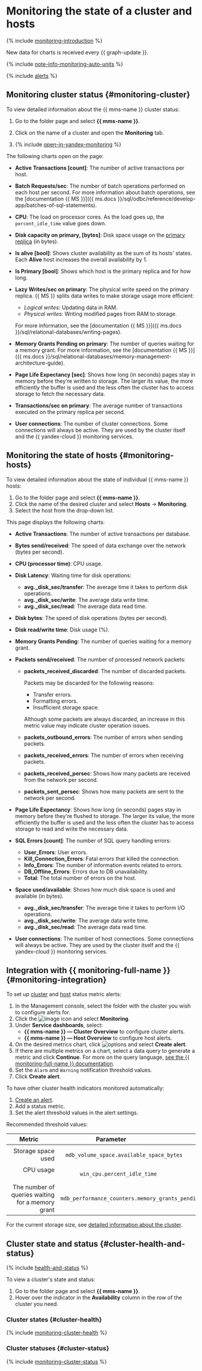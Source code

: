 # Monitoring the state of a cluster and hosts

{% include [monitoring-introduction](../../_includes/mdb/monitoring-introduction.md) %}

New data for charts is received every {{ graph-update }}.

{% include [note-info-monitoring-auto-units](../../_includes/mdb/note-monitoring-auto-units.md) %}

{% include [alerts](../../_includes/mdb/alerts.md) %}

## Monitoring cluster status {#monitoring-cluster}

To view detailed information about the {{ mms-name }} cluster status:

1. Go to the folder page and select **{{ mms-name }}**.

1. Click on the name of a cluster and open the **Monitoring** tab.

1. {% include [open-in-yandex-monitoring](../../_includes/mdb/open-in-yandex-monitoring.md) %}

The following charts open on the page:

* **Active Transactions [count]**: The number of active transactions per host.

* **Batch Requests/sec**: The number of batch operations performed on each host per second. For more information about batch operations, see the [documentation {{ MS }}]({{ ms.docs }}/sql/odbc/reference/develop-app/batches-of-sql-statements).

* **CPU**: The load on processor cores. As the load goes up, the `percent_idle_time` value goes down.

* **Disk capacity on primary, [bytes]**: Disk space usage on the [primary replica](../concepts/replication.md) (in bytes).

* **Is alive [bool]**: Shows cluster availability as the sum of its hosts' states. Each **Alive** host increases the overall availability by 1.

* **Is Primary [bool]**: Shows which host is the primary replica and for how long.

* **Lazy Writes/sec on primary**: The physical write speed on the primary replica. {{ MS }} splits data writes to make storage usage more efficient:
    * _Logical writes_: Updating data in RAM.
    * _Physical writes_: Writing modified pages from RAM to storage.

    For more information, see the [documentation {{ MS }}]({{ ms.docs }}/sql/relational-databases/writing-pages).

* **Memory Grants Pending on primary**: The number of queries waiting for a memory grant. For more information, see the [documentation {{ MS }}]({{ ms.docs }}/sql/relational-databases/memory-management-architecture-guide).

* **Page Life Expectancy [sec]**: Shows how long (in seconds) pages stay in memory before they're written to storage. The larger its value, the more efficiently the buffer is used and the less often the cluster has to access storage to fetch the necessary data.

* **Transactions/sec on primary**: The average number of transactions executed on the primary replica per second.

* **User connections**: The number of cluster connections. Some connections will always be active. They are used by the cluster itself and the {{ yandex-cloud }} monitoring services.

## Monitoring the state of hosts {#monitoring-hosts}

To view detailed information about the state of individual {{ mms-name }} hosts:

1. Go to the folder page and select **{{ mms-name }}**.
1. Click the name of the desired cluster and select **Hosts** → **Monitoring**.
1. Select the host from the drop-down list.

This page displays the following charts:

* **Active Transactions**: The number of active transactions per database.

* **Bytes send/received**: The speed of data exchange over the network (bytes per second).

* **CPU (processor time)**: CPU usage.

* **Disk Latency**: Waiting time for disk operations:
    * **avg.\_disk_sec/transfer**: The average time it takes to perform disk operations.
    * **avg.\_disk_sec/write**: The average data write time.
    * **avg.\_disk_sec/read**: The average data read time.

* **Disk bytes**: The speed of disk operations (bytes per second).

* **Disk read/write time**: Disk usage (%).

* **Memory Grants Pending**: The number of queries waiting for a memory grant.

* **Packets send/received**: The number of processed network packets:

    * **packets_received_discarded**: The number of discarded packets.

        Packets may be discarded for the following reasons:
        * Transfer errors.
        * Formatting errors.
        * Insufficient storage space.

        Although some packets are always discarded, an increase in this metric value may indicate cluster operation issues.

    * **packets_outbound_errors**: The number of errors when sending packets.

    * **packets_received_errors**: The number of errors when receiving packets.

    * **packets_received_persec**: Shows how many packets are received from the network per second.

    * **packets_sent_persec**: Shows how many packets are sent to the network per second.

* **Page Life Expectancy**: Shows how long (in seconds) pages stay in memory before they're flushed to storage. The larger its value, the more efficiently the buffer is used and the less often the cluster has to access storage to read and write the necessary data.

* **SQL Errors [count]**: The number of SQL query handling errors:
    * **User_Errors**: User errors.
    * **Kill_Connection_Errors**: Fatal errors that killed the connection.
    * **Info_Errors**: The number of information events related to errors.
    * **DB_Offline_Errors**: Errors due to DB unavailability.
    * **Total**: The total number of errors on the host.

* **Space used/available**: Shows how much disk space is used and available (in bytes).
    * **avg._disk_sec/transfer**: The average time it takes to perform I/O operations.
    * **avg._disk_sec/write**: The average data write time.
    * **avg._disk_sec/read**: The average data read time.

* **User connections**: The number of host connections. Some connections will always be active. They are used by the cluster itself and the {{ yandex-cloud }} monitoring services.

## Integration with {{ monitoring-full-name }} {#monitoring-integration}

To set up [cluster](#monitoring-cluster) and [host](#monitoring-hosts) status metric alerts:

1. In the Management console, select the folder with the cluster you wish to configure alerts for.
1. Click the ![image](../../_assets/ugly-sandwich.svg) icon and select **Monitoring**.
1. Under **Service dashboards**, select:
    * **{{ mms-name }} — Cluster Overview** to configure cluster alerts.
    * **{{ mms-name }} — Host Overview** to configure host alerts.
1. On the desired metrics chart, click ![options](../../_assets/horizontal-ellipsis.svg) and select **Create alert**.
1. If there are multiple metrics on a chart, select a data query to generate a metric and click **Continue**. For more on the query language, [see the {{ monitoring-full-name }} documentation](../../monitoring/concepts/querying.md). 
1. Set the `Alarm` and `Warning` notification threshold values.
1. Click **Create alert**.

To have other cluster health indicators monitored automatically:


1. [Create an alert](../../monitoring/operations/alert/create-alert.md).
1. Add a status metric.
1. Set the alert threshold values in the alert settings.

Recommended threshold values:

| Metric                                       | Parameter                                       | `Alarm`                     | `Warning`                  |
| ---------------------------------------------: | :------------------------------------------------: | :--------------------------: | :--------------------------: |
| Storage space used | `mdb_volume_space.available_space_bytes`          | `10% of storage size` | `20% of storage size` |
| CPU usage                                | `win_cpu.percent_idle_time`                       | `10`                        | `20`                        |
| The number of queries waiting for a memory grant | `mdb_performance_counters.memory_grants_pending` | `2`                         | `1`                         |

For the current storage size, see [detailed information about the cluster](cluster-list.md#get-cluster).

## Cluster state and status {#cluster-health-and-status}

{% include [health-and-status](../../_includes/mdb/monitoring-cluster-health-and-status.md) %}

To view a cluster's state and status:

1. Go to the folder page and select **{{ mms-name }}**.
1. Hover over the indicator in the **Availability** column in the row of the cluster you need.

### Cluster states {#cluster-health}

{% include [monitoring-cluster-health](../../_includes/mdb/monitoring-cluster-health.md) %}

### Cluster statuses {#cluster-status}

{% include [monitoring-cluster-status](../../_includes/mdb/monitoring-cluster-status.md) %}

